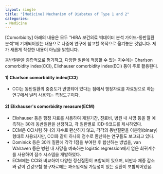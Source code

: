```yaml
---
layout: single
title: "[Medicine] Mechanism of Diabetes of Type 1 and 2"
categories:
- Medicine
---
```


[Comorbidity]
아래의 내용은 모두 "HIRA 보건의료 빅데이터 분석 가이드-동반질환 분석"에 기재되어있는 내용으로 나중에 연구에 참고할 목적으로 옮겨놓은 것입니다. 제가 새롭게 작성한 내용이 아님을 밝힙니다.

동반질환을 종합적으로 평가하고, 다양한 질환에 적용할 수 있는 지수에는 Charlson comorbidity index(CCI), Elixhauser comorbidity index(ECI) 등이 주로 활용된다.

#### 1) Charlson comorbidity index(CCI)
* CCI는 동반질환의 중증도가 반영되어 있다는 점에서 행정자료를 자료원으로 하는 연구에서 널리 사용되는 측정도구이다.



#### 2) Elixhauser's comorbidity measure(ECM)
* Elixhauser 등은 행정 자료를 사용하여 재원기간, 진료비, 병원 내 사망 등을 잘 예측하는 30개 동반질환을 선정하고, 각 질환별로 ICD-9코드를 제시하였다.
* ECM은 CCI처럼 하나의 지수로 환산하지 않고, 각각의 동반질환을 이분형(binary)형태로 사용되지만, CCI와 같이 하나의 점수로 환산하는 연구들도 보고되고 있다.
 * Dominick 등은 30개 질환에 각각 1점을 부여한 후 합산하는 방법을, van Walraven 등은 병원 내 사망을 예측하는 logistic regression에서 얻은 회귀계수를 사용하여 점수 시스템을 개발하였다.
* ECM에는 CCI와 비교하여 다양한 정신질환이 포함되어 있으며, 비만과 체중 감소와 같이 건강보험 청구자료에는 과소입력될 가능성이 있는 질환이 포함되어있음.